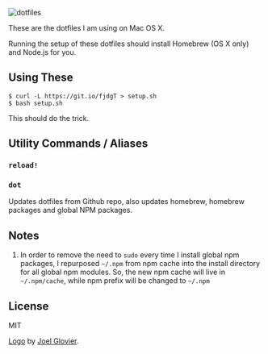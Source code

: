 ![dotfiles](https://dotfiles.github.io/images/dotfiles-logo.png)

These are the dotfiles I am using on Mac OS X. 

Running the setup of these dotfiles should install Homebrew (OS X only) and
Node.js for you.

## Using These
```
$ curl -L https://git.io/fjdgT > setup.sh
$ bash setup.sh
```
This should do the trick.

## Utility Commands / Aliases

### `reload!`


### `dot`
Updates dotfiles from Github repo, also updates homebrew, homebrew packages and
global NPM packages.

## Notes
1. In order to remove the need to `sudo` every time I install global npm
packages, I repurposed `~/.npm` from npm cache into the install directory for
all global npm modules. So, the new npm cache will live in `~/.npm/cache`, while
npm prefix will be changed to `~/.npm`

## License

MIT

[Logo](http://github.com/jglovier/dotfiles-logo/) by [Joel Glovier](https://github.com/jglovier).
